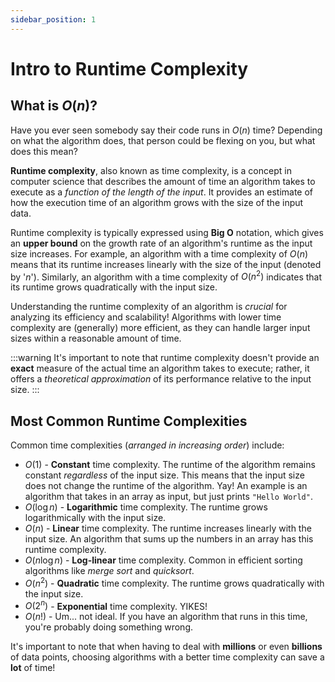 ```yaml
---
sidebar_position: 1
---
```


# Intro to Runtime Complexity

## What is $O(n)$?

Have you ever seen somebody say their code runs in $O(n)$ time? Depending on what the algorithm does, that person could be flexing on you, but what does this mean?

**Runtime complexity**, also known as time complexity, is a concept in computer science that describes the amount of time an algorithm takes to execute as a *function of the length of the input*. It provides an estimate of how the execution time of an algorithm grows with the size of the input data.

Runtime complexity is typically expressed using **Big O** notation, which gives an **upper bound** on the growth rate of an algorithm's runtime as the input size increases. For example, an algorithm with a time complexity of $O(n)$ means that its runtime increases linearly with the size of the input (denoted by '$n$'). Similarly, an algorithm with a time complexity of $O(n^2)$ indicates that its runtime grows quadratically with the input size.

Understanding the runtime complexity of an algorithm is *crucial* for analyzing its efficiency and scalability! Algorithms with lower time complexity are (generally) more efficient, as they can handle larger input sizes within a reasonable amount of time. 

:::warning
It's important to note that runtime complexity doesn't provide an **exact** measure of the actual time an algorithm takes to execute; rather, it offers a *theoretical approximation* of its performance relative to the input size.
:::

## Most Common Runtime Complexities

Common time complexities (*arranged in increasing order*) include:

- $O(1)$ - **Constant** time complexity. The runtime of the algorithm remains constant *regardless* of the input size. This means that the input size does not change the runtime of the algorithm. Yay! An example is an algorithm that takes in an array as input, but just prints `"Hello World"`.
- $O(\log n)$ - **Logarithmic** time complexity. The runtime grows logarithmically with the input size.
- $O(n)$ - **Linear** time complexity. The runtime increases linearly with the input size. An algorithm that sums up the numbers in an array has this runtime complexity.
- $O(n \log n)$ - **Log-linear** time complexity. Common in efficient sorting algorithms like *merge sort* and *quicksort*.
- $O(n^2)$ - **Quadratic** time complexity. The runtime grows quadratically with the input size.
- $O(2^n)$ - **Exponential** time complexity. YIKES!
- $O(n!)$ - Um... not ideal. If you have an algorithm that runs in this time, you're probably doing something wrong.

It's important to note that when having to deal with **millions** or even **billions** of data points, choosing algorithms with a better time complexity can save a **lot** of time!